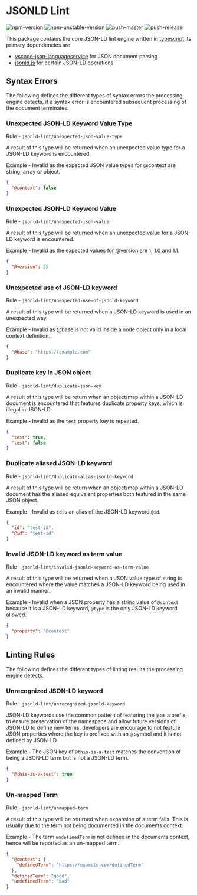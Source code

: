 # JSONLD Lint

![npm-version](https://badgen.net/npm/v/jsonld-lint)
![npm-unstable-version](https://badgen.net/npm/v/jsonld-lint)
![push-master](https://github.com/mattrglobal/jsonld-lint/workflows/push-master/badge.svg)
![push-release](https://github.com/mattrglobal/jsonld-lint/workflows/push-release/badge.svg)

This package contains the core JSON-LD lint engine written in [typescript](https://www.typescriptlang.org/) its primary dependencies are

- [vscode-json-languageservice](https://github.com/Microsoft/vscode-json-languageservice) for JSON document parsing
- [jsonld.js](https://github.com/digitalbazaar/jsonld.js/blob/master/lib/jsonld.js) for certain JSON-LD operations

## Syntax Errors

The following defines the different types of syntax errors the processing engine detects, if a syntax error is encountered
subsequent processing of the document terminates.

### Unexpected JSON-LD Keyword Value Type

Rule - `jsonld-lint/unexpected-json-value-type`

A result of this type will be returned when an unexpected value type for a JSON-LD keyword is encountered.

Example - Invalid as the expected JSON value types for @context are string, array or object.

```json
{
  "@context": false
}
```

### Unexpected JSON-LD Keyword Value

Rule - `jsonld-lint/unexpected-json-value`

A result of this type will be returned when an unexpected value for a JSON-LD keyword is encountered.

Example - Invalid as the expected values for @version are 1, 1.0 and 1.1.

```json
{
  "@version": 25
}
```

### Unexpected use of JSON-LD keyword

Rule - `jsonld-lint/unexpected-use-of-jsonld-keyword`

A result of this type will be returned when a JSON-LD keyword is used in an unexpected way.

Example - Invalid as @base is not valid inside a node object only in a local context definition.

```json
{
  "@base": "https://example.com"
}
```

### Duplicate key in JSON object

Rule - `jsonld-lint/duplicate-json-key`

A result of this type will be return when an object/map within a JSON-LD document is encountered
that features duplicate property keys, which is illegal in JSON-LD.

Example - Invalid as the `test` property key is repeated.

```json
{
  "test": true,
  "test": false
}
```

### Duplicate aliased JSON-LD keyword

Rule - `jsonld-lint/duplicate-alias-jsonld-keyword`

A result of this type will be return when an object/map within a JSON-LD document
has the aliased equivalent properties both featured in the same JSON object.

Example - Invalid as `id` is an alias of the JSON-LD keyword `@id`.

```json
{
  "id": "test-id",
  "@id": "test-id"
}
```

### Invalid JSON-LD keyword as term value

Rule - `jsonld-lint/invalid-jsonld-keyword-as-term-value`

A result of this type will be returned when a JSON value type of string is encountered where
the value matches a JSON-LD keyword being used in an invalid manner.

Example - Invalid when a JSON property has a string value of `@context` because it is a JSON-LD keyword, `@type` is the only
JSON-LD keyword allowed.

```json
{
  "property": "@context"
}
```

## Linting Rules

The following defines the different types of linting results the processing engine detects.

### Unrecognized JSON-LD keyword

Rule - `jsonld-lint/unrecognized-jsonld-keyword`

JSON-LD keywords use the common pattern of featuring the `@` as a prefix, to ensure preservation of the namespace
and allow future versions of JSON-LD to define new terms, developers are encourage to not feature JSON properties where
the key is prefixed with an `@` symbol and it is not defined by JSON-LD.

Example - The JSON key of `@this-is-a-test` matches the convention of being a JSON-LD term but is not a JSON-LD term.

```json
{
  "@this-is-a-test": true
}
```

### Un-mapped Term

Rule - `jsonld-lint/unmapped-term`

A result of this type will be returned when expansion of a term fails. This is usually due to the term
not being documented in the documents context.

Example - The term `undefinedTerm` is not defined in the documents context, hence will be reported as an
un-mapped term.

```json
{
  "@context": {
    "definedTerm": "https://example.com/definedTerm"
  },
  "definedTerm": "good",
  "undefinedTerm": "bad"
}
```
